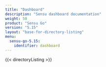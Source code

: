 ```yaml
---
title: "Dashboard"
description: "Sensu dashboard documentation"
weight: 50
product: "Sensu Go"
version: "5.15"
layout: "base-for-directory-listing"
menu:
  sensu-go-5.15:
    identifier: dashboard
---
```


{{< directoryListing >}}
